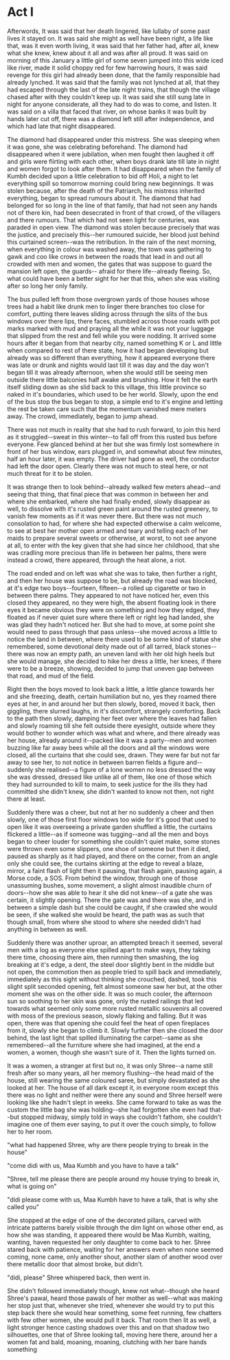 # Act I



Afterwords, It was said that her death lingered, like lullaby of some past lives it stayed on. It was said she might as well have been right, a life like that, was it even worth living, it was said that her father had, after all, knew what she knew, knew about it all and was after all proud. It was said on morning of this January a little girl of some seven jumped into this wide iced like river, made it solid choppy red for few harrowing hours, it was said revenge for this girl had already been done, that the family responsible had already lynched. It was said that the family was not lynched at all, that they had escaped through the last of the late night trains, that though the village chased after with they couldn't keep up. It was said she still sung late in night for anyone considerate, all they had to do was to come, and listen. It was said on a villa that faced that river, on whose banks it was built by hands later cut off, there was a diamond left still after independence, and which had late that night disappeared. 

The diamond had disappeared under this mistress. She was sleeping when it was gone, she was celebrating beforehand. The diamond had disappeared when it were jubilation, when men fought then laughed it off and girls were flirting with each other, when boys drank late till late in night and women forgot to look after them. It had disappeared when the family of Kumbh decided upon a little celebration to bid off Holi, a night to let everything spill so tomorrow morning could bring new beginnings. It was stolen because, after the death of the Patriarch, his mistress inherited everything, began to spread rumours about it. The diamond that had belonged for so long in the line of that family, that had not seen any hands not of there kin, had been desecrated in front of that crowd, of the villagers and there rumours. That which had not seen light for centuries, was paraded in open view. The diamond was stolen because precisely that was the justice, and precisely this--her rumoured suicide, her blood just behind this curtained screen--was the retribution. In the rain of the next morning, when everything in colour was washed away, the town was gathering to gawk and coo like crows in between the roads that lead in and out all crowded with men and women, the gates that was suppose to guard the mansion left open, the guards-- afraid for there life--already fleeing. So, what could have been a better sight for her that this, when she was visiting after so long her only family. 

The bus pulled left from those overgrown yards of those houses whose trees had a habit like drunk men to linger there branches too close for comfort, putting there leaves sliding across through the slits of the bus windows over there lips, there faces, stumbled across those roads with pot marks marked with mud and praying all the while it was not your luggage that slipped from the rest and fell while you were nodding. It arrived some hours after it began from that nearby city, named something K or L and little when compared to rest of there state, how it had began developing but already was so different than everything, how it appeared everyone there was late or drunk and nights would last till it was day and the day won't began till it was already afternoon, when she would still be seeing men outside there little balconies half awake and brushing. How it felt the earth itself sliding down as she slid back to this village, this little province so naked in it's boundaries, which used to be her world. Slowly, upon the end of the bus stop the bus began to stop, a simple end to it's engine and letting the rest be taken care such that the momentum vanished mere meters away. The crowd, immediately, began to jump ahead. 

There was not much in reality that she had to rush forward, to join this herd as it struggled--sweat in this winter--to fall off from this rusted bus before everyone. Few glanced behind at her but she was firmly lost somewhere in front of her bus window, ears plugged in, and somewhat about few minutes, half an hour later, it was empty. The driver had gone as well, the conductor had left the door open. Clearly there was not much to steal here, or not much threat for it to be stolen. 

It was strange then to look behind--already walked few meters ahead--and seeing that thing, that final piece that was common in between her and where she embarked, where she had finally ended, slowly disappear as well, to dissolve with it's rusted green paint around the rusted greenery, to vanish few moments as if it was never there. But there was not much consolation to had, for where she had expected otherwise a calm welcome, to see at best her mother open armed and teary and telling each of her maids to prepare several sweets or otherwise, at worst, to not see anyone at all, to enter with the key given that she had since her childhood, that she was cradling more precious than life in between her palms, there were instead a crowd, there appeared, through the heat alone, a riot. 

The road ended and on left was what she was to take, then further a right, and then her house was suppose to be, but already the road was blocked, at it's edge two boys--fourteen, fifteen--a rolled up cigarette or two in between there palms. They appeared to not have noticed her, even this closed they appeared, no they were high, the absent floating look in there eyes it became obvious they were on something and how they edged, they floated as if never quiet sure where there left or right leg had landed, she was glad they hadn't noticed her. But she had to move, at some point she would need to pass through that pass unless--she moved across a little to notice the land in between, where there used to be some kind of statue she remembered, some devotional deity made out of all tarred, black stones--there was now an empty path, an uneven land with her old high heels but she would manage, she decided to hike her dress a little, her knees, if there were to be a breeze, showing, decided to jump that uneven gap between that road, and mud of the field. 

Right then the boys moved to look back a little, a little glance towards her and she freezing, death, certain humiliation but no, yes they roamed there eyes at her, in and around her but then slowly, bored, moved it back, then giggling, there slurred laughs, in it's discomfort, strangely comforting. Back to the path then slowly, damping her feet over where the leaves had fallen and slowly roaming till she felt outside there eyesight, outside where they would bother to wonder which was what and where, and there already was her house, already around it--packed like it was a party--men and women buzzing like far away bees while all the doors and all the windows were closed, all the curtains that she could see, drawn. They were far but not far away to see her, to not notice in between barren fields a figure and--suddenly she realised--a figure of a lone women no less dressed the way she was dressed, dressed like unlike all of them, like one of those which they had surrounded to kill to maim, to seek justice for the ills they had committed she didn't knew, she didn't wanted to know not then, not right there at least. 

Suddenly there was a cheer, but not at her no suddenly a cheer and then slowly, one of those first floor windows too wide for it's good that used to open like it was overseeing a private garden shuffled a little, the curtains flickered a little--as if someone was tugging--and all the men and boys began to cheer louder for something she couldn't quiet make, some stones were thrown even some slippers, one shoe of someone but then it died, paused as sharply as it had played, and there on the corner, from an angle only she could see, the curtains skirting at the edge to reveal a blaze, mirror, a faint flash of light then it pausing, that flash again, pausing again, a Morse code, a SOS. From behind the window, through one of those unassuming bushes, some movement, a slight almost inaudible churn of doors--how she was able to hear it she did not knew--of a gate she was certain, it slightly opening. There the gate was and there was she, and in between a simple dash but she could be caught, if she crawled she would be seen, if she walked she would be heard, the path was as such that though small, from where she stood to where she needed didn't had anything in between as well.

Suddenly there was another uproar, an attempted breach it seemed, several men with a log as everyone else spilled apart to make ways, they taking there time, choosing there aim, then running then smashing, the log breaking at it's edge, a dent, the steel door slightly bent in the middle but not open, the commotion then as people tried to spill back and immediately, immediately as this sight without thinking she crouched, dashed, took this slight split seconded opening, felt almost someone saw her but, at the other moment she was on the other side. It was so much cooler, the afternoon sun so soothing to her skin was gone, only the rusted railings that led towards what seemed only some more rusted metallic souvenirs all covered with moss of the previous season, slowly flaking and falling. But it was open, there was that opening she could feel the heat of open fireplaces from it, slowly she began to climb it. Slowly further then she closed the door behind, the last light that spilled illuminating the carpet--same as she remembered--all the furniture where she had imagined, at the end a women, a women, though she wasn't sure of it. Then the lights turned on. 

It was a women, a stranger at first but no, it was only Shree--a name still fresh after so many years, all her memory flushing--the head maid of the house, still wearing the same coloured saree, but simply devastated as she looked at her. The house of all dark except it, in everyone room except this there was no light and neither were there any sound and Shree herself were looking like she hadn't slept in weeks. She came forward to take as was the custom the little bag she was holding--she had forgotten she even had that--but stopped midway, simply told in ways she couldn't fathom, she couldn't imagine one of them ever saying, to put it over the couch simply, to follow her to her room. 

"what had happened Shree, why are there people trying to break in the house"

"come didi with us, Maa Kumbh and you have to have a talk"

"Shree, tell me please there are people around my house trying to break in, what is going on"

"didi please come with us, Maa Kumbh have to have a talk, that is why she called you"

She stopped at the edge of one of the decorated pillars, carved with intricate patterns barely visible through the dim light on whose other end, as how she was standing, it appeared there would be Maa Kumbh, waiting, wanting, haven requested her only daughter to come back to her. Shree stared back with patience, waiting for her answers even when none seemed coming, none came, only another shout, another slam of another wood over there metallic door that almost broke, but didn't. 

"didi, please" Shree whispered back, then went in. 

She didn't followed immediately though, knew not what--though she heard Shree's pawal, heard those pawals of her mother as well--what was making her stop just that, whenever she tried, whenever she would try to put this step back there she would hear something, some feet running, few chatters with few other women, she would pull it back. That room then lit as well, a light stronger hence casting shadows over this and on that shadow two silhouettes, one that of Shree looking tall, moving here there, around her a women fat and bald, moaning, moaning, clutching with her bare hands something 

